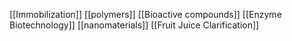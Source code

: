 [[Immobilization]]
[[polymers]]
[[Bioactive compounds]]
[[Enzyme Biotechnology]]
[[nanomaterials]]
[[Fruit Juice Clarification]]

